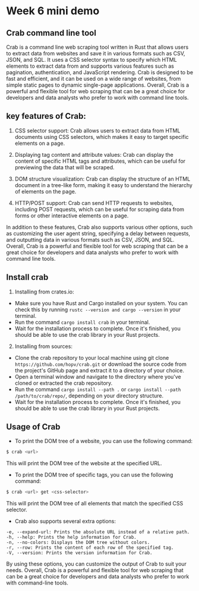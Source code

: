 # Week 6 mini demo

## Crab command line tool

Crab is a command line web scraping tool written in Rust that allows users to extract data from websites and save it in various formats such as CSV, JSON, and SQL. It uses a CSS selector syntax to specify which HTML elements to extract data from and supports various features such as pagination, authentication, and JavaScript rendering. Crab is designed to be fast and efficient, and it can be used on a wide range of websites, from simple static pages to dynamic single-page applications. Overall, Crab is a powerful and flexible tool for web scraping that can be a great choice for developers and data analysts who prefer to work with command line tools.

## key features of Crab:

1. CSS selector support: Crab allows users to extract data from HTML documents using CSS selectors, which makes it easy to target specific elements on a page.

2. Displaying tag content and attribute values: Crab can display the content of specific HTML tags and attributes, which can be useful for previewing the data that will be scraped.

3. DOM structure visualization: Crab can display the structure of an HTML document in a tree-like form, making it easy to understand the hierarchy of elements on the page.

4. HTTP/POST support: Crab can send HTTP requests to websites, including POST requests, which can be useful for scraping data from forms or other interactive elements on a page.

In addition to these features, Crab also supports various other options, such as customizing the user agent string, specifying a delay between requests, and outputting data in various formats such as CSV, JSON, and SQL. Overall, Crab is a powerful and flexible tool for web scraping that can be a great choice for developers and data analysts who prefer to work with command line tools.

## Install crab

1. Installing from crates.io:

* Make sure you have Rust and Cargo installed on your system. You can check this by running `rustc --version and cargo --version` in your terminal.
* Run the command  `cargo install crab` in your terminal.
* Wait for the installation process to complete. Once it's finished, you should be able to use the crab library in your Rust projects.

2. Installing from sources:

* Clone the crab repository to your local machine using git clone `https://github.com/hopv/crab.git` or download the source code from the project's GitHub page and extract it to a directory of your choice.
* Open a terminal window and navigate to the directory where you've cloned or extracted the crab repository.
* Run the command  `cargo install --path .` or `cargo install --path /path/to/crab/repo/`, depending on your directory structure.
* Wait for the installation process to complete. Once it's finished, you should be able to use the crab library in your Rust projects.

## Usage of Crab

- To print the DOM tree of a website, you can use the following command:

```bash
$ crab <url>
```
This will print the DOM tree of the website at the specified URL.

- To print the DOM tree of specific tags, you can use the following command:

```bash
$ crab <url> get <css-selector>
```
This will print the DOM tree of all elements that match the specified CSS selector.

- Crab also supports several extra options:

```
-e, --expand-url: Prints the absolute URL instead of a relative path.
-h, --help: Prints the help information for Crab.
-n, --no-colors: Displays the DOM tree without colors.
-r, --row: Prints the content of each row of the specified tag.
-V, --version: Prints the version information for Crab.
```

By using these options, you can customize the output of Crab to suit your needs. Overall, Crab is a powerful and flexible tool for web scraping that can be a great choice for developers and data analysts who prefer to work with command-line tools.

